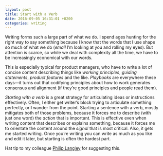 ```yaml
---
layout: post
title: Start with a Verb
date: 2016-09-05 16:31:01 +0200
categories: writing
---
```


Writing forms such a large part of what we do. I spend ages hunting for the right way to say something because I know that the words that I use shape so much of what we do (*email* I’m looking at you and rolling my eyes). But attention is scarce, so while we deal with complexity all the time, we have to be increasingly economical with our words.

This is especially typical for product managers, who have to write a lot of concise content describing things like *working principles*, *guiding statements*, *product features* and the like. *Playbooks* are everywhere these days—it turns out that codifying principles about how to work generates consensus and alignment (if they’re good principles and people read them). 

*Starting with a verb* is a great strategy for articulating ideas or instructions effectively. Often, I either get writer’s block trying to articulate something perfectly, or I wander from the point. Starting a sentence with a verb, mostly mitigates both of those problems, because it forces me to describe (with just one word) the *action* that is important. This is effective even when writing content that describes or explains something, because it forces me to orientate the content around the *signal* that is most critical. Also, it gets me started writing. Once you’re writing you can write as much as you like and edit it later, but starting is often the hardest part.

Hat tip to my colleague [Philip Langley](http://twitter.com/philiplangleyza) for suggesting this. 
